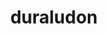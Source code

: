 ---
id: 884
title: duraludon
types: [steel,dragon]
image: https://raw.githubusercontent.com/PokeAPI/sprites/master/sprites/pokemon/884.png
---